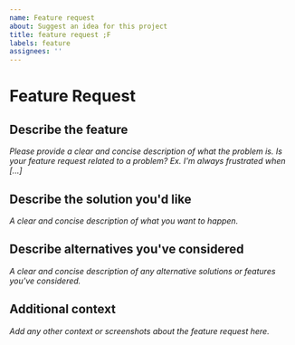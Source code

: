 ```yaml
---
name: Feature request
about: Suggest an idea for this project
title: feature request ;F
labels: feature
assignees: ''
---
```


# Feature Request

## Describe the feature

_Please provide a clear and concise description of what the problem is. Is your feature request related to a problem? Ex. I'm always frustrated when [...]_

## Describe the solution you'd like

_A clear and concise description of what you want to happen._

## Describe alternatives you've considered

_A clear and concise description of any alternative solutions or features you've considered._

## Additional context

_Add any other context or screenshots about the feature request here._
